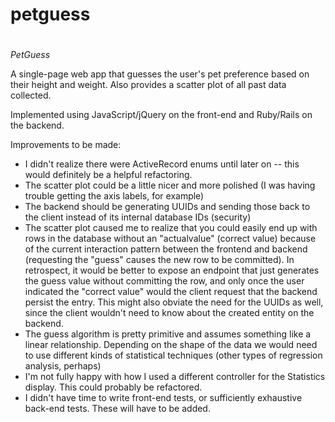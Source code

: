 # petguess
#
*PetGuess*

A single-page web app that guesses the user's pet preference based on their height and weight.
Also provides a scatter plot of all past data collected.

Implemented using JavaScript/jQuery on the front-end and Ruby/Rails on the backend.

Improvements to be made:
 - I didn't realize there were ActiveRecord enums until later on -- this would definitely be a helpful refactoring.
 - The scatter plot could be a little nicer and more polished (I was having trouble getting the axis labels, for example)
 - The backend should be generating UUIDs and sending those back to the client instead of its internal database IDs (security)
 - The scatter plot caused me to realize that you could easily end up with rows in the database without an "actualvalue" (correct value)
    because of the current interaction pattern between the frontend and backend (requesting the "guess" causes the new row
    to be committed). In retrospect, it would be better to expose an endpoint that just generates the guess value without
    committing the row, and only once the user indicated the "correct value" would the client request that the backend
    persist the entry. This might also obviate the need for the UUIDs as well, since the client wouldn't need to know
    about the created entity on the backend.
 - The guess algorithm is pretty primitive and assumes something like a linear relationship. Depending on the shape of the data
   we would need to use different kinds of statistical techniques (other types of regression analysis, perhaps)
 - I'm not fully happy with how I used a different controller for the Statistics display. This could probably be refactored.
 - I didn't have time to write front-end tests, or sufficiently exhaustive back-end tests. These will have to be added.